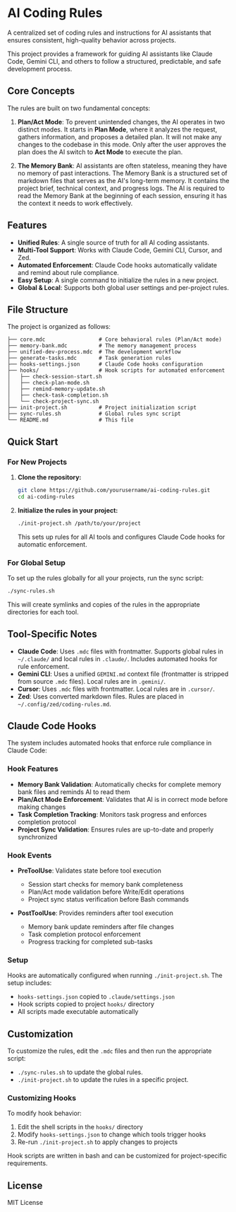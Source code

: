 # AI Coding Rules

A centralized set of coding rules and instructions for AI assistants that ensures consistent, high-quality behavior across projects.

This project provides a framework for guiding AI assistants like Claude Code, Gemini CLI, and others to follow a structured, predictable, and safe development process.

## Core Concepts

The rules are built on two fundamental concepts:

1.  **Plan/Act Mode**: To prevent unintended changes, the AI operates in two distinct modes. It starts in **Plan Mode**, where it analyzes the request, gathers information, and proposes a detailed plan. It will not make any changes to the codebase in this mode. Only after the user approves the plan does the AI switch to **Act Mode** to execute the plan.

2.  **The Memory Bank**: AI assistants are often stateless, meaning they have no memory of past interactions. The Memory Bank is a structured set of markdown files that serves as the AI's long-term memory. It contains the project brief, technical context, and progress logs. The AI is required to read the Memory Bank at the beginning of each session, ensuring it has the context it needs to work effectively.

## Features

- **Unified Rules**: A single source of truth for all AI coding assistants.
- **Multi-Tool Support**: Works with Claude Code, Gemini CLI, Cursor, and Zed.
- **Automated Enforcement**: Claude Code hooks automatically validate and remind about rule compliance.
- **Easy Setup**: A single command to initialize the rules in a new project.
- **Global & Local**: Supports both global user settings and per-project rules.

## File Structure

The project is organized as follows:

```
├── core.mdc                 # Core behavioral rules (Plan/Act mode)
├── memory-bank.mdc          # The memory management process
├── unified-dev-process.mdc  # The development workflow
├── generate-tasks.mdc       # Task generation rules
├── hooks-settings.json      # Claude Code hooks configuration
├── hooks/                   # Hook scripts for automated enforcement
│   ├── check-session-start.sh
│   ├── check-plan-mode.sh
│   ├── remind-memory-update.sh
│   ├── check-task-completion.sh
│   └── check-project-sync.sh
├── init-project.sh          # Project initialization script
├── sync-rules.sh            # Global rules sync script
└── README.md                # This file
```

## Quick Start

### For New Projects

1.  **Clone the repository:**
    ```bash
    git clone https://github.com/yourusername/ai-coding-rules.git
    cd ai-coding-rules
    ```

2.  **Initialize the rules in your project:**
    ```bash
    ./init-project.sh /path/to/your/project
    ```
    
    This sets up rules for all AI tools and configures Claude Code hooks for automatic enforcement.

### For Global Setup

To set up the rules globally for all your projects, run the sync script:

```bash
./sync-rules.sh
```

This will create symlinks and copies of the rules in the appropriate directories for each tool.

## Tool-Specific Notes

-   **Claude Code**: Uses `.mdc` files with frontmatter. Supports global rules in `~/.claude/` and local rules in `.claude/`. Includes automated hooks for rule enforcement.
-   **Gemini CLI**: Uses a unified `GEMINI.md` context file (frontmatter is stripped from source `.mdc` files). Local rules are in `.gemini/`.
-   **Cursor**: Uses `.mdc` files with frontmatter. Local rules are in `.cursor/`.
-   **Zed**: Uses converted markdown files. Rules are placed in `~/.config/zed/coding-rules.md`.

## Claude Code Hooks

The system includes automated hooks that enforce rule compliance in Claude Code:

### Hook Features
- **Memory Bank Validation**: Automatically checks for complete memory bank files and reminds AI to read them
- **Plan/Act Mode Enforcement**: Validates that AI is in correct mode before making changes  
- **Task Completion Tracking**: Monitors task progress and enforces completion protocol
- **Project Sync Validation**: Ensures rules are up-to-date and properly synchronized

### Hook Events
- **PreToolUse**: Validates state before tool execution
  - Session start checks for memory bank completeness
  - Plan/Act mode validation before Write/Edit operations
  - Project sync status verification before Bash commands

- **PostToolUse**: Provides reminders after tool execution
  - Memory bank update reminders after file changes
  - Task completion protocol enforcement
  - Progress tracking for completed sub-tasks

### Setup
Hooks are automatically configured when running `./init-project.sh`. The setup includes:
- `hooks-settings.json` copied to `.claude/settings.json`
- Hook scripts copied to project `hooks/` directory
- All scripts made executable automatically

## Customization

To customize the rules, edit the `.mdc` files and then run the appropriate script:

-   `./sync-rules.sh` to update the global rules.
-   `./init-project.sh` to update the rules in a specific project.

### Customizing Hooks

To modify hook behavior:
1. Edit the shell scripts in the `hooks/` directory
2. Modify `hooks-settings.json` to change which tools trigger hooks
3. Re-run `./init-project.sh` to apply changes to projects

Hook scripts are written in bash and can be customized for project-specific requirements.

## License

MIT License